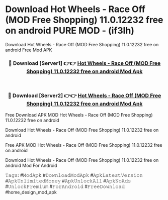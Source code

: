 # Download Hot Wheels - Race Off (MOD Free Shopping) 11.0.12232 free on android PURE MOD - (if3lh)
Download Hot Wheels - Race Off (MOD Free Shopping) 11.0.12232 free on android Free Mod APK

<div align="center">
<h3>🔴 Download [Server1] 👉👉 <a href="https://apk-comot.site?title=Hot_Wheels_-_Race_Off_(MOD_Free_Shopping)_11.0.12232_free_on_android">Hot Wheels - Race Off (MOD Free Shopping) 11.0.12232 free on android Mod Apk</a></h3><br>

<h3>🔴 Download [Server2] 👉👉 <a href="https://apk-comot.site?title=Hot_Wheels_-_Race_Off_(MOD_Free_Shopping)_11.0.12232_free_on_android">Hot Wheels - Race Off (MOD Free Shopping) 11.0.12232 free on android Mod Apk</a></h3>
</div>


Free Download APK MOD Hot Wheels - Race Off (MOD Free Shopping) 11.0.12232 free on android

Download Hot Wheels - Race Off (MOD Free Shopping) 11.0.12232 free on android 

Free APK MOD Hot Wheels - Race Off (MOD Free Shopping) 11.0.12232 free on android 

Download Hot Wheels - Race Off (MOD Free Shopping) 11.0.12232 free on android Mod For Android

𝚃𝚊𝚐𝚜: #𝙼𝚘𝚍𝙰𝚙𝚔 #𝙳𝚘𝚠𝚗𝚕𝚘𝚊𝚍𝙼𝚘𝚍𝙰𝚙𝚔 #𝙰𝚙𝚔𝙻𝚊𝚝𝚎𝚜𝚝𝚅𝚎𝚛𝚜𝚒𝚘𝚗 #𝙰𝚙𝚔𝚄𝚗𝚕𝚒𝚖𝚒𝚝𝚎𝚍𝙼𝚘𝚗𝚎𝚢 #𝙰𝚙𝚔𝚄𝚗𝚕𝚘𝚌𝚔𝙰𝚕𝚕 #𝙰𝚙𝚔𝙽𝚘𝙰𝚍𝚜 #𝚄𝚗𝚕𝚘𝚌𝚔𝙿𝚛𝚎𝚖𝚒𝚞𝚖 #𝙵𝚘𝚛𝙰𝚗𝚍𝚛𝚘𝚒𝚍 #𝙵𝚛𝚎𝚎𝙳𝚘𝚠𝚗𝚕𝚘𝚊𝚍 #home_design_mod_apk